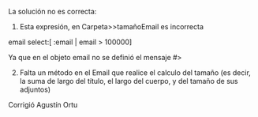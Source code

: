 La solución no es correcta:

1. Esta expresión, en Carpeta>>tamañoEmail es incorrecta

email select:[ :email | email > 100000]

Ya que en el objeto email no se definió el mensaje #>

2. Falta un método en el Email que realice el calculo del tamaño (es decir, la suma de largo del título, el largo del cuerpo, y del tamaño de sus adjuntos)

Corrigió Agustín Ortu